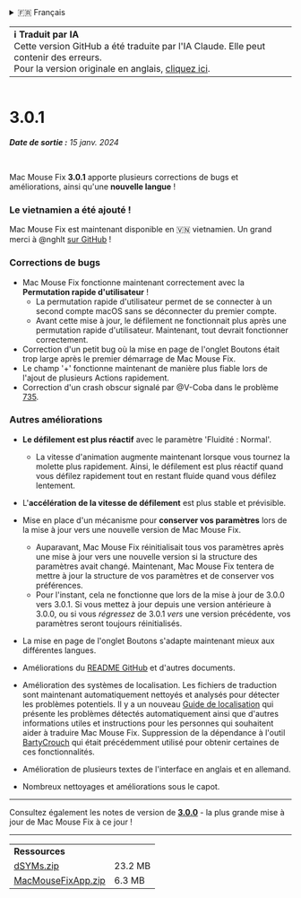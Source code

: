 <details>
<summary>🇫🇷 Français</summary>

[🇬🇧 English (GitHub)](https://github.com/noah-nuebling/mac-mouse-fix/releases/tag/3.0.1)\
[🇦🇩 Català](https://redirect.macmousefix.com/?target=mmf-release&tag=3.0.1&locale=ca)\
[🇩🇪 Deutsch](https://redirect.macmousefix.com/?target=mmf-release&tag=3.0.1&locale=de)\
[🇪🇸 Español](https://redirect.macmousefix.com/?target=mmf-release&tag=3.0.1&locale=es)\
**🇫🇷 Français**\
[🇮🇩 Indonesia](https://redirect.macmousefix.com/?target=mmf-release&tag=3.0.1&locale=id)\
[🇮🇹 Italiano](https://redirect.macmousefix.com/?target=mmf-release&tag=3.0.1&locale=it)\
[🇭🇺 Magyar](https://redirect.macmousefix.com/?target=mmf-release&tag=3.0.1&locale=hu)\
[🇳🇱 Nederlands](https://redirect.macmousefix.com/?target=mmf-release&tag=3.0.1&locale=nl)\
[🇵🇱 Polski](https://redirect.macmousefix.com/?target=mmf-release&tag=3.0.1&locale=pl)\
[🇧🇷 Português (Brasil)](https://redirect.macmousefix.com/?target=mmf-release&tag=3.0.1&locale=pt-BR)\
[🇵🇹 Português (Portugal)](https://redirect.macmousefix.com/?target=mmf-release&tag=3.0.1&locale=pt-PT)\
[🇷🇴 Română](https://redirect.macmousefix.com/?target=mmf-release&tag=3.0.1&locale=ro)\
[🇸🇪 Svenska](https://redirect.macmousefix.com/?target=mmf-release&tag=3.0.1&locale=sv)\
[🇻🇳 Tiếng Việt](https://redirect.macmousefix.com/?target=mmf-release&tag=3.0.1&locale=vi)\
[🇹🇷 Türkçe](https://redirect.macmousefix.com/?target=mmf-release&tag=3.0.1&locale=tr)\
[🇨🇿 Čeština](https://redirect.macmousefix.com/?target=mmf-release&tag=3.0.1&locale=cs)\
[🇬🇷 Ελληνικά](https://redirect.macmousefix.com/?target=mmf-release&tag=3.0.1&locale=el)\
[🇷🇺 Русский](https://redirect.macmousefix.com/?target=mmf-release&tag=3.0.1&locale=ru)\
[🇺🇦 Українська](https://redirect.macmousefix.com/?target=mmf-release&tag=3.0.1&locale=uk)\
[🇮🇱 עברית](https://redirect.macmousefix.com/?target=mmf-release&tag=3.0.1&locale=he)\
[🇸🇦 العربية](https://redirect.macmousefix.com/?target=mmf-release&tag=3.0.1&locale=ar)\
[🇮🇳 हिन्दी](https://redirect.macmousefix.com/?target=mmf-release&tag=3.0.1&locale=hi)\
[🇹🇭 ไทย](https://redirect.macmousefix.com/?target=mmf-release&tag=3.0.1&locale=th)\
[🇨🇳 中文 (简体)](https://redirect.macmousefix.com/?target=mmf-release&tag=3.0.1&locale=zh-Hans)\
[🇨🇳 中文 (繁體)](https://redirect.macmousefix.com/?target=mmf-release&tag=3.0.1&locale=zh-Hant)\
[🇭🇰 中文（香港)](https://redirect.macmousefix.com/?target=mmf-release&tag=3.0.1&locale=zh-HK)\
[🇯🇵 日本語](https://redirect.macmousefix.com/?target=mmf-release&tag=3.0.1&locale=ja)\
[🇰🇷 한국어](https://redirect.macmousefix.com/?target=mmf-release&tag=3.0.1&locale=ko)\
[Help translate Mac Mouse Fix to different languages!](https://github.com/noah-nuebling/mac-mouse-fix/discussions/731)
</details>
<table align=><td>
<b>ℹ️ Traduit par IA</b><br>
Cette version GitHub a été traduite par l'IA Claude. Elle peut contenir des erreurs.<br>
Pour la version originale en anglais, <a href="https://github.com/noah-nuebling/mac-mouse-fix/releases/tag/3.0.1">cliquez ici</a>.
</td></table>

<table></table>

# 3.0.1
***Date de sortie :** 15 janv. 2024*

<br>

Mac Mouse Fix **3.0.1** apporte plusieurs corrections de bugs et améliorations, ainsi qu'une **nouvelle langue** !

### Le vietnamien a été ajouté !

Mac Mouse Fix est maintenant disponible en 🇻🇳 vietnamien. Un grand merci à @nghlt [sur GitHub](https://GitHub.com/nghlt) !


### Corrections de bugs

- Mac Mouse Fix fonctionne maintenant correctement avec la **Permutation rapide d'utilisateur** !
  - La permutation rapide d'utilisateur permet de se connecter à un second compte macOS sans se déconnecter du premier compte.
  - Avant cette mise à jour, le défilement ne fonctionnait plus après une permutation rapide d'utilisateur. Maintenant, tout devrait fonctionner correctement.
- Correction d'un petit bug où la mise en page de l'onglet Boutons était trop large après le premier démarrage de Mac Mouse Fix.
- Le champ '+' fonctionne maintenant de manière plus fiable lors de l'ajout de plusieurs Actions rapidement.
- Correction d'un crash obscur signalé par @V-Coba dans le problème [735](https://github.com/noah-nuebling/mac-mouse-fix/issues/735).

### Autres améliorations

- **Le défilement est plus réactif** avec le paramètre 'Fluidité : Normal'.
  - La vitesse d'animation augmente maintenant lorsque vous tournez la molette plus rapidement. Ainsi, le défilement est plus réactif quand vous défilez rapidement tout en restant fluide quand vous défilez lentement.
  
- L'**accélération de la vitesse de défilement** est plus stable et prévisible.
- Mise en place d'un mécanisme pour **conserver vos paramètres** lors de la mise à jour vers une nouvelle version de Mac Mouse Fix.
  - Auparavant, Mac Mouse Fix réinitialisait tous vos paramètres après une mise à jour vers une nouvelle version si la structure des paramètres avait changé. Maintenant, Mac Mouse Fix tentera de mettre à jour la structure de vos paramètres et de conserver vos préférences.
  - Pour l'instant, cela ne fonctionne que lors de la mise à jour de 3.0.0 vers 3.0.1. Si vous mettez à jour depuis une version antérieure à 3.0.0, ou si vous _régressez_ de 3.0.1 _vers_ une version précédente, vos paramètres seront toujours réinitialisés.
- La mise en page de l'onglet Boutons s'adapte maintenant mieux aux différentes langues.
- Améliorations du [README GitHub](https://github.com/noah-nuebling/mac-mouse-fix#background) et d'autres documents.
- Amélioration des systèmes de localisation. Les fichiers de traduction sont maintenant automatiquement nettoyés et analysés pour détecter les problèmes potentiels. Il y a un nouveau [Guide de localisation](https://github.com/noah-nuebling/mac-mouse-fix/discussions/731) qui présente les problèmes détectés automatiquement ainsi que d'autres informations utiles et instructions pour les personnes qui souhaitent aider à traduire Mac Mouse Fix. Suppression de la dépendance à l'outil [BartyCrouch](https://github.com/FlineDev/BartyCrouch) qui était précédemment utilisé pour obtenir certaines de ces fonctionnalités.
- Amélioration de plusieurs textes de l'interface en anglais et en allemand.
- Nombreux nettoyages et améliorations sous le capot.

---

Consultez également les notes de version de [**3.0.0**](https://redirect.macmousefix.com/?target=mmf-release&tag=3.0.0&locale=fr) - la plus grande mise à jour de Mac Mouse Fix à ce jour !

---

<table align="start">
<tr>
    <td colspan=2>
        <b>Ressources</b>
    </td>
</tr>
<tr>
    <td><a href="https://github.com/noah-nuebling/mac-mouse-fix/releases/download/3.0.1/dSYMs.zip">dSYMs.zip</a></td>
    <td>23.2 MB</td>
</tr>
<tr>
    <td><a href="https://github.com/noah-nuebling/mac-mouse-fix/releases/download/3.0.1/MacMouseFixApp.zip">MacMouseFixApp.zip</a></td>
    <td>6.3 MB</td>
</tr>
</table>